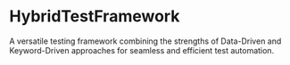 # HybridTestFramework
A versatile testing framework combining the strengths of Data-Driven and Keyword-Driven approaches for seamless and efficient test automation.
